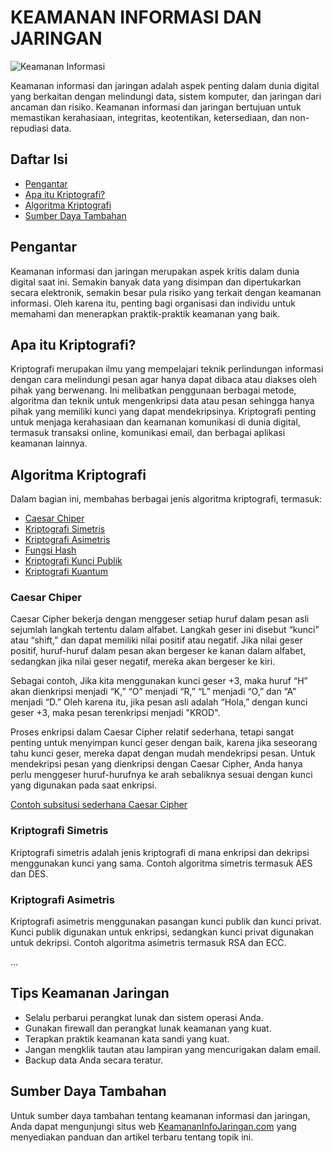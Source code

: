 # KEAMANAN INFORMASI DAN JARINGAN

![Keamanan Informasi](https://github.com/tegararta/Kuliah/assets/91855586/7a21b310-6ffb-4ef9-aa14-4b68142362e0)

Keamanan informasi dan jaringan adalah aspek penting dalam dunia digital yang berkaitan dengan melindungi data, sistem komputer, dan jaringan dari ancaman dan risiko. Keamanan informasi dan jaringan bertujuan untuk memastikan kerahasiaan, integritas, keotentikan, ketersediaan, dan non-repudiasi data.

## Daftar Isi

- [Pengantar](#pengantar)
- [Apa itu Kriptografi?](#sf)
- [Algoritma Kriptografi](#algoritma-kriptografi)
- [Sumber Daya Tambahan](#sumber-daya-tambahan)

## Pengantar

Keamanan informasi dan jaringan merupakan aspek kritis dalam dunia digital saat ini. Semakin banyak data yang disimpan dan dipertukarkan secara elektronik, semakin besar pula risiko yang terkait dengan keamanan informasi. Oleh karena itu, penting bagi organisasi dan individu untuk memahami dan menerapkan praktik-praktik keamanan yang baik.

## Apa itu Kriptografi?

Kriptografi merupakan ilmu yang mempelajari teknik perlindungan informasi dengan cara melindungi pesan agar hanya dapat dibaca atau diakses oleh pihak yang berwenang. Ini melibatkan penggunaan berbagai metode, algoritma dan teknik untuk mengenkripsi data atau pesan sehingga hanya pihak yang memiliki kunci yang dapat mendekripsinya. Kriptografi penting untuk menjaga kerahasiaan dan keamanan komunikasi di dunia digital, termasuk transaksi online, komunikasi email, dan berbagai aplikasi keamanan lainnya.


## Algoritma Kriptografi

Dalam bagian ini, membahas berbagai jenis algoritma kriptografi, termasuk:

- [Caesar Chiper](#caesar-chiper)
- [Kriptografi Simetris](#kriptografi-simetris)
- [Kriptografi Asimetris](#kriptografi-asimetris)
- [Fungsi Hash](#fungsi-hash)
- [Kriptografi Kunci Publik](#kriptografi-kunci-publik)
- [Kriptografi Kuantum](#kriptografi-kuantum)

### Caesar Chiper
Caesar Cipher bekerja dengan menggeser setiap huruf dalam pesan asli sejumlah langkah tertentu dalam alfabet. Langkah geser ini disebut “kunci” atau “shift,” dan dapat memiliki nilai positif atau negatif. Jika nilai geser positif, huruf-huruf dalam pesan akan bergeser ke kanan dalam alfabet, sedangkan jika nilai geser negatif, mereka akan bergeser ke kiri.

Sebagai contoh, Jika kita menggunakan kunci geser +3, maka huruf “H” akan dienkripsi menjadi “K,” “O” menjadi “R,” “L” menjadi “O,” dan “A” menjadi “D.” Oleh karena itu, jika pesan asli adalah “Hola,” dengan kunci geser +3, maka pesan terenkripsi menjadi "KROD".


Proses enkripsi dalam Caesar Cipher relatif sederhana, tetapi sangat penting untuk menyimpan kunci geser dengan baik, karena jika seseorang tahu kunci geser, mereka dapat dengan mudah mendekripsi pesan. Untuk mendekripsi pesan yang dienkripsi dengan Caesar Cipher, Anda hanya perlu menggeser huruf-hurufnya ke arah sebaliknya sesuai dengan kunci yang digunakan pada saat enkripsi.

[Contoh subsitusi sederhana Caesar Cipher](https://github.com/tegararta/Kuliah/blob/main/KEAMANAN%20INFORMASI%20DAN%20JARINGAN/Caesar%20cipher/crypth_sederhana.py)



### Kriptografi Simetris

Kriptografi simetris adalah jenis kriptografi di mana enkripsi dan dekripsi menggunakan kunci yang sama. Contoh algoritma simetris termasuk AES dan DES.

### Kriptografi Asimetris

Kriptografi asimetris menggunakan pasangan kunci publik dan kunci privat. Kunci publik digunakan untuk enkripsi, sedangkan kunci privat digunakan untuk dekripsi. Contoh algoritma asimetris termasuk RSA dan ECC.

...

## Tips Keamanan Jaringan

- Selalu perbarui perangkat lunak dan sistem operasi Anda.
- Gunakan firewall dan perangkat lunak keamanan yang kuat.
- Terapkan praktik keamanan kata sandi yang kuat.
- Jangan mengklik tautan atau lampiran yang mencurigakan dalam email.
- Backup data Anda secara teratur.

## Sumber Daya Tambahan

Untuk sumber daya tambahan tentang keamanan informasi dan jaringan, Anda dapat mengunjungi situs web [KeamananInfoJaringan.com](https://www.keamananinfojaringan.com) yang menyediakan panduan dan artikel terbaru tentang topik ini.

